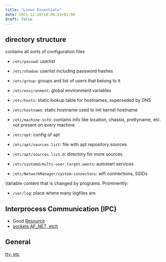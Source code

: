 ```yaml
---
title: "Linux Essentials"
date: 2021-12-28T10:06:13+01:00
draft: false
---
```


## directory structure

contains all sorts of configuration files
- `/etc/passwd`: userlist
- `/etc/shadow`: userlist including password hashes
- `/etc/group`: groups and list of users that belong to it
- `/etc/environment`: global environment variables
- `/etc/hosts`: static lookup table for hostnames, superseded by DNS
- `/etc/hostname`: static hostname used to init kernel hostname
- `/etc/machine-info`: contains info like location, chassis, prettyname, etc.
not present on every machine

- `/etc/apt`: config of apt
- `/etc/apt/sources.list`: file with apt repository sources
- `/etc/apt/sources.list.d`: directory for more sources

- `/etc/systemd/multi-user.target.wants`: autostart services

- `/etc/NetworkManager/system-connectons`: wifi connections, SSIDs


Variable content that is changed by programs. Prominently:

- `/var/log`: place where many logfiles are

## Interprocess Communication (IPC)
- Good [Resource](https://opensource.com/sites/default/files/gated-content/inter-process_communication_in_linux.pdf)
- [sockets AF_NET, etch](https://stackoverflow.com/questions/51008595/what-is-the-purpose-of-sock-dgram-and-sock-stream-in-the-context-af-unix-sockets)

## General
[tty, etc](https://dev.to/napicella/linux-terminals-tty-pty-and-shell-192e)
